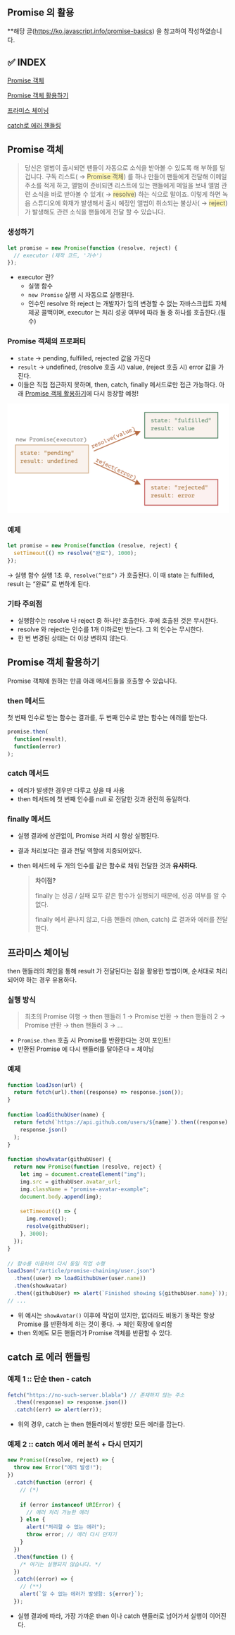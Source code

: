 ## Promise 의 활용

\*\*해당 글(https://ko.javascript.info/promise-basics) 을 참고하여 작성하였습니다.

## ✅ INDEX

[Promise 객체](#promise-객체)

[Promise 객체 활용하기](#promise-객체-활용하기)

[프라미스 체이닝](#프라미스-체이닝)

[catch로 에러 핸들링](#catch-로-에러-핸들링)

## Promise 객체

> 당신은 앨범이 출시되면 팬들이 자동으로 소식을 받아볼 수 있도록 해 부하를 덜 겁니다. 구독 리스트( → <span style='background-color: #fff5b1'>Promise 객체</span>) 를 하나 만들어 팬들에게 전달해 이메일 주소를 적게 하고, 앨범이 준비되면 리스트에 있는 팬들에게 메일을 보내 앨범 관련 소식을 바로 받아볼 수 있게( → <span style='background-color: #fff5b1'>resolve</span>) 하는 식으로 말이죠. 이렇게 하면 녹음 스튜디오에 화재가 발생해서 출시 예정인 앨범이 취소되는 불상사( → <span style='background-color: #fff5b1'>reject</span>) 가 발생해도 관련 소식을 팬들에게 전달 할 수 있습니다.

### 생성하기

```jsx
let promise = new Promise(function (resolve, reject) {
  // executor (제작 코드, '가수')
});
```

- executor 란?
  - 실행 함수
  - `new Promise` 실행 시 자동으로 실행된다.
  - 인수인 resolve 와 reject 는 개발자가 임의 변경할 수 없는 자바스크립트 자체 제공 콜백이며, executor 는 처리 성공 여부에 따라 둘 중 하나를 호출한다.(필수)

### Promise 객체의 프로퍼티

- `state` → pending, fulfilled, rejected 값을 가진다
- `result` → undefined, (resolve 호출 시) value, (reject 호출 시) error 값을 가진다.
- 이들은 직접 접근하지 못하며, then, catch, finally 메서드로만 접근 가능하다. 아래 [Promise 객체 활용하기](#promise-객체-활용하기)에 다시 등장할 예정!

![image.png](/bloblog/promise/image/image.png)

### 예제

```jsx
let promise = new Promise(function (resolve, reject) {
  setTimeout(() => resolve("완료"), 1000);
});
```

→ 실행 함수 실행 1초 후, `resolve(”완료”)` 가 호출된다. 이 때 state 는 fulfilled, result 는 “완료” 로 변하게 된다.

### 기타 주의점

- 실행함수는 resolve 나 reject 중 하나만 호출한다. 후에 호출된 것은 무시한다.
- resolve 와 reject는 인수를 1개 이하로만 받는다. 그 외 인수는 무시한다.
- 한 번 변경된 상태는 더 이상 변하지 않는다.

## Promise 객체 활용하기

Promise 객체에 원하는 만큼 아래 메서드들을 호출할 수 있습니다.

### then 메서드

첫 번째 인수로 받는 함수는 결과를, 두 번째 인수로 받는 함수는 에러를 받는다.

```jsx
promise.then(
  function(result),
  function(error)
);
```

### catch 메서드

- 에러가 발생한 경우만 다루고 싶을 때 사용
- then 메서드에 첫 번째 인수를 null 로 전달한 것과 완전히 동일하다.

### finally 메서드

- 실행 결과에 상관없이, Promise 처리 시 항상 실행된다.
- 결과 처리보다는 결과 전달 역할에 치중되어있다.
- then 메서드에 두 개의 인수를 같은 함수로 채워 전달한 것과 **유사하다.**

  > **차이점?**
  >
  > finally 는 성공 / 실패 모두 같은 함수가 실행되기 때문에, 성공 여부를 알 수 없다.
  >
  > finally 에서 끝나지 않고, 다음 핸들러 (then, catch) 로 결과와 에러를 전달한다.

## 프라미스 체이닝

then 핸들러의 체인을 통해 result 가 전달된다는 점을 활용한 방법이며, 순서대로 처리되어야 하는 경우 유용하다.

### 실행 방식

> 최초의 Promise 이행 → then 핸들러 1 → Promise 반환 → then 핸들러 2 → Promise 반환 → then 핸들러 3 → …

- `Promise.then` 호출 시 Promise를 반환한다는 것이 포인트!
- 반환된 Promise 에 다시 핸들러를 달아준다 = 체이닝

### 예제

```jsx
function loadJson(url) {
  return fetch(url).then((response) => response.json());
}

function loadGithubUser(name) {
  return fetch(`https://api.github.com/users/${name}`).then((response) =>
    response.json()
  );
}

function showAvatar(githubUser) {
  return new Promise(function (resolve, reject) {
    let img = document.createElement("img");
    img.src = githubUser.avatar_url;
    img.className = "promise-avatar-example";
    document.body.append(img);

    setTimeout(() => {
      img.remove();
      resolve(githubUser);
    }, 3000);
  });
}

// 함수를 이용하여 다시 동일 작업 수행
loadJson("/article/promise-chaining/user.json")
  .then((user) => loadGithubUser(user.name))
  .then(showAvatar)
  .then((githubUser) => alert(`Finished showing ${githubUser.name}`));
// ...
```

- 위 예시는 `showAvatar()` 이후에 작업이 있지만, 없더라도 비동기 동작은 항상 Promise 를 반환하게 하는 것이 좋다. → 체인 확장에 유리함
- then 외에도 모든 핸들러가 Promise 객체를 반환할 수 있다.

## catch 로 에러 핸들링

### 예제 1 :: 단순 then - catch

```jsx
fetch("https://no-such-server.blabla") // 존재하지 않는 주소
  .then((response) => response.json())
  .catch((err) => alert(err));
```

- 위의 경우, catch 는 then 핸들러에서 발생한 모든 에러를 잡는다.

### 예제 2 :: catch 에서 에러 분석 + 다시 던지기

```jsx
new Promise((resolve, reject) => {
  throw new Error("에러 발생!");
})
  .catch(function (error) {
    // (*)

    if (error instanceof URIError) {
      // 에러 처리 가능한 에러
    } else {
      alert("처리할 수 없는 에러");
      throw error; // 에러 다시 던지기
    }
  })
  .then(function () {
    /* 여기는 실행되지 않습니다. */
  })
  .catch((error) => {
    // (**)
    alert(`알 수 없는 에러가 발생함: ${error}`);
  });
```

- 실행 결과에 따라, 가장 가까운 then 이나 catch 핸들러로 넘어가서 실행이 이어진다.
